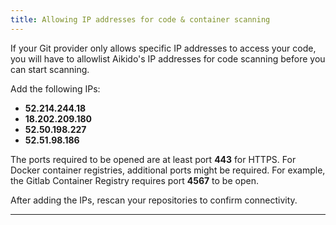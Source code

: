 ```yaml
---
title: Allowing IP addresses for code & container scanning
---
```



If your Git provider only allows specific IP addresses to access your code, you will have to allowlist Aikido's IP addresses for code scanning before you can start scanning.

Add the following IPs:

- **52.214.244.18**
- **18.202.209.180**
- **52.50.198.227**
- **52.51.98.186**

The ports required to be opened are at least port **443** for HTTPS. For Docker container registries, additional ports might be required. For example, the Gitlab Container Registry requires port **4567** to be open.

After adding the IPs, rescan your repositories to confirm connectivity.

---